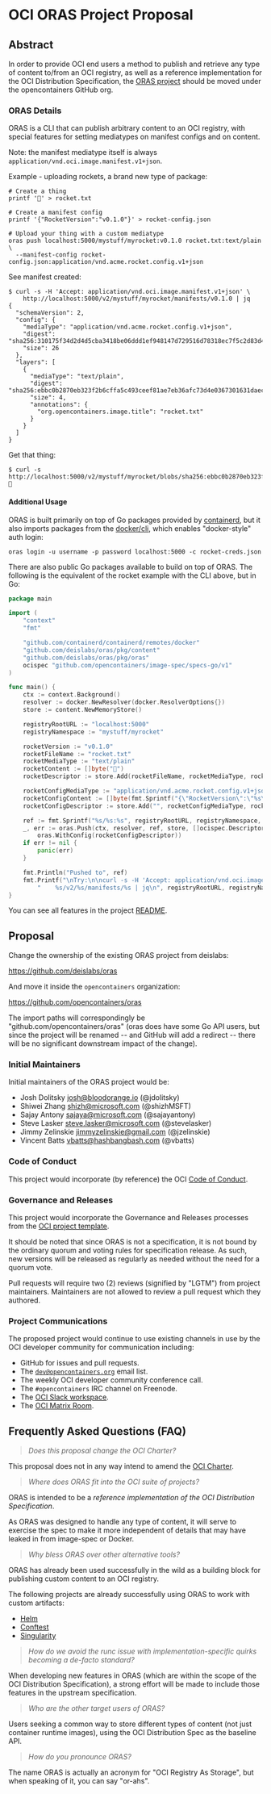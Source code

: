 # OCI ORAS Project Proposal #

## Abstract ##

In order to provide OCI end users a method to publish and retrieve any type of content to/from an OCI registry, as well as a reference implementation for the OCI Distribution Specification, the [ORAS project][oras-project] should be moved under the opencontainers GitHub org.

[oras-project]: https://github.com/deislabs/oras

### ORAS Details ###

ORAS is a CLI that can publish arbitrary content to an OCI registry, with special features for setting mediatypes on manifest configs and on content.

Note: the manifest mediatype itself is always `application/vnd.oci.image.manifest.v1+json`.

Example - uploading rockets, a brand new type of package:

```
# Create a thing
printf '🚀' > rocket.txt

# Create a manifest config
printf '{"RocketVersion":"v0.1.0"}' > rocket-config.json

# Upload your thing with a custom mediatype
oras push localhost:5000/mystuff/myrocket:v0.1.0 rocket.txt:text/plain \
  --manifest-config rocket-config.json:application/vnd.acme.rocket.config.v1+json
 ```

See manifest created:

```
$ curl -s -H 'Accept: application/vnd.oci.image.manifest.v1+json' \
    http://localhost:5000/v2/mystuff/myrocket/manifests/v0.1.0 | jq
{
  "schemaVersion": 2,
  "config": {
    "mediaType": "application/vnd.acme.rocket.config.v1+json",
    "digest": "sha256:310175f34d2d4d5cba3418be06ddd1ef948147d729516d78318ec7f5c2d83d49",
    "size": 26
  },
  "layers": [
    {
      "mediaType": "text/plain",
      "digest": "sha256:ebbc0b2870eb323f2b6cffa5c493ceef81ae7eb36afc73d4e0367301631daec5",
      "size": 4,
      "annotations": {
        "org.opencontainers.image.title": "rocket.txt"
      }
    }
  ]
}
```

Get that thing:

```
$ curl -s http://localhost:5000/v2/mystuff/myrocket/blobs/sha256:ebbc0b2870eb323f2b6cffa5c493ceef81ae7eb36afc73d4e0367301631daec5
🚀
```

#### Additional Usage ####

ORAS is built primarily on top of Go packages provided by [containerd][containerd-project], but it also imports packages from the [docker/cli][dockercli-project], which enables "docker-style" auth login:

```
oras login -u username -p password localhost:5000 -c rocket-creds.json
```

There are also public Go packages available to build on top of ORAS. The following is the equivalent of the rocket example with the CLI above, but in Go:

```go
package main

import (
	"context"
	"fmt"

	"github.com/containerd/containerd/remotes/docker"
	"github.com/deislabs/oras/pkg/content"
	"github.com/deislabs/oras/pkg/oras"
	ocispec "github.com/opencontainers/image-spec/specs-go/v1"
)

func main() {
	ctx := context.Background()
	resolver := docker.NewResolver(docker.ResolverOptions{})
	store := content.NewMemoryStore()

	registryRootURL := "localhost:5000"
	registryNamespace := "mystuff/myrocket"

	rocketVersion := "v0.1.0"
	rocketFileName := "rocket.txt"
	rocketMediaType := "text/plain"
	rocketContent := []byte("🚀")
	rocketDescriptor := store.Add(rocketFileName, rocketMediaType, rocketContent)

	rocketConfigMediaType := "application/vnd.acme.rocket.config.v1+json"
	rocketConfigContent := []byte(fmt.Sprintf("{\"RocketVersion\":\"%s\"}", rocketVersion))
	rocketConfigDescriptor := store.Add("", rocketConfigMediaType, rocketConfigContent)

	ref := fmt.Sprintf("%s/%s:%s", registryRootURL, registryNamespace, rocketVersion)
	_, err := oras.Push(ctx, resolver, ref, store, []ocispec.Descriptor{rocketDescriptor},
		oras.WithConfig(rocketConfigDescriptor))
	if err != nil {
		panic(err)
	}

	fmt.Println("Pushed to", ref)
	fmt.Printf("\nTry:\n\ncurl -s -H 'Accept: application/vnd.oci.image.manifest.v1+json' \\\n" +
		"    %s/v2/%s/manifests/%s | jq\n", registryRootURL, registryNamespace, rocketVersion)
}
```

You can see all features in the project [README][oras-readme].

[containerd-project]: https://github.com/containerd/containerd
[dockercli-project]: https://github.com/docker/cli
[oras-readme]: https://github.com/deislabs/oras/blob/master/README.md

## Proposal ##
Change the ownership of the existing ORAS project from deislabs:

  https://github.com/deislabs/oras

And move it inside the `opencontainers` organization:

  https://github.com/opencontainers/oras

The import paths will correspondingly be "github.com/opencontainers/oras" (oras does have some Go API users, but since the project will be renamed -- and GitHub will add a redirect -- there will be no significant downstream impact of the change).

### Initial Maintainers ###
Initial maintainers of the ORAS project would be:

* Josh Dolitsky <josh@bloodorange.io> (@jdolitsky)
* Shiwei Zhang <shizh@microsoft.com> (@shizhMSFT)
* Sajay Antony <sajaya@microsoft.com> (@sajayantony)
* Steve Lasker <steve.lasker@microsoft.com> (@stevelasker)
* Jimmy Zelinskie <jimmyzelinskie@gmail.com> (@jzelinskie)
* Vincent Batts <vbatts@hashbangbash.com> (@vbatts)

### Code of Conduct ###
This project would incorporate (by reference) the OCI [Code of Conduct][code-of-conduct].

[code-of-conduct]: https://github.com/opencontainers/org/blob/master/CODE_OF_CONDUCT.md

### Governance and Releases ###
This project would incorporate the Governance and Releases processes from the [OCI project template][oci-project-template].

It should be noted that since ORAS is not a specification, it is not bound by the ordinary quorum and voting rules for specification release.
As such, new versions will be released as regularly as needed without the need for a quorum vote.

Pull requests will require two (2) reviews (signified by "LGTM") from project maintainers.
Maintainers are not allowed to review a pull request which they authored.

[oci-project-template]: https://github.com/opencontainers/project-template

### Project Communications ###
The proposed project would continue to use existing channels in use by the OCI developer community for communication including:

 * GitHub for issues and pull requests.
 * The [`dev@opencontainers.org`][oci-ml] email list.
 * The weekly OCI developer community conference call.
 * The `#opencontainers` IRC channel on Freenode.
 * The [OCI Slack workspace][oci-slack].
 * The [OCI Matrix Room][oci-matrix].

[oci-ml]: mailto:dev@opencontainers.org
[oci-slack]: https://opencontainers.slack.com/
[oci-matrix]: https://matrix.to/#/#opencontainers:matrix.org

## Frequently Asked Questions (FAQ)
> *Does this proposal change the OCI Charter?*

This proposal does not in any way intend to amend the [OCI Charter][oci-charter].

[oci-charter]: https://github.com/opencontainers/tob/blob/master/CHARTER.md

> *Where does ORAS fit into the OCI suite of projects?*

ORAS is intended to be a *reference implementation of the OCI Distribution Specification*.

As ORAS was designed to handle any type of content, it will serve to exercise the spec
to make it more independent of details that may have leaked in from image-spec or Docker.

> *Why bless ORAS over other alternative tools?*

ORAS has already been used successfully in the wild as a building block for 
publishing custom content to an OCI registry.

The following projects are already successfully using ORAS to work with custom artifacts:

- [Helm][helm-usage]
- [Conftest][conftest-usage]
- [Singularity][singularity-usage]

[helm-usage]: https://github.com/helm/helm/search?q=oras
[conftest-usage]: https://github.com/instrumenta/conftest/search?q=oras
[singularity-usage]: https://github.com/sylabs/singularity/search?q=oras

> *How do we avoid the runc issue with implementation-specific quirks becoming a de-facto standard?*

When developing new features in ORAS (which are within the scope of the OCI Distribution Specification),
a strong effort will be made to include those features in the upstream specification.

> *Who are the other target users of ORAS?*

Users seeking a common way to store different types of content (not just container runtime images),
using the OCI Distribution Spec as the baseline API.

> *How do you pronounce ORAS?*

The name ORAS is actually an acronym for "OCI Registry As Storage",
but when speaking of it, you can say "or-ahs".

